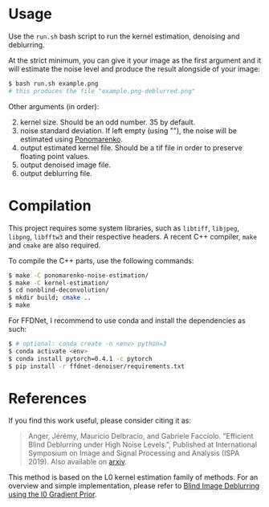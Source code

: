 
Usage
=====

Use the `run.sh` bash script to run the kernel estimation, denoising and deblurring.

At the strict minimum, you can give it your image as the first argument and it will estimate the noise level and produce the result alongside of your image:
```bash
$ bash run.sh example.png
# this produces the file "example.png-deblurred.png"
```

Other arguments (in order):

2. kernel size. Should be an odd number. 35 by default.
3. noise standard deviation. If left empty (using ""), the noise will be estimated using [Ponomarenko](https://www.ipol.im/pub/art/2013/45/).
4. output estimated kernel file. Should be a tif file in order to preserve floating point values.
5. output denoised image file.
6. output deblurring file.

Compilation
===========

This project requires some system libraries, such as `libtiff`, `libjpeg`, `libpng`, `libfftw3` and their respective headers. A recent C++ compiler, `make` and `cmake` are also required.

To compile the C++ parts, use the following commands:
```bash
$ make -C ponomarenko-noise-estimation/
$ make -C kernel-estimation/
$ cd nonblind-deconvolution/
$ mkdir build; cmake ..
$ make
```

For FFDNet, I recommend to use conda and install the dependencies as such:
```bash
$ # optional: conda create -n <env> python=3
$ conda activate <env>
$ conda install pytorch=0.4.1 -c pytorch
$ pip install -r ffdnet-denoiser/requirements.txt
```

References
==========

If you find this work useful, please consider citing it as:
> Anger, Jérémy, Mauricio Delbracio, and Gabriele Facciolo. "Efficient Blind Deblurring under High Noise Levels.", Published at International Symposium on Image and Signal Processing and Analysis (ISPA 2019).
Also available on [arxiv](https://arxiv.org/abs/1904.09154).

This method is based on the L0 kernel estimation family of methods.
For an overview and simple implementation, please refer to [Blind Image Deblurring using the l0 Gradient Prior](https://www.ipol.im/pub/art/2019/243/).

